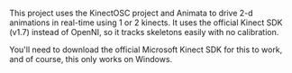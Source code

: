 This project uses the KinectOSC project and Animata to drive 2-d animations in real-time using 1 or 2 kinects. It uses the official Kinect SDK (v1.7) instead of OpenNI, so it tracks skeletons easily with no calibration.

You'll need to download the official Microsoft Kinect SDK for this to work, and of course, this only works on Windows.